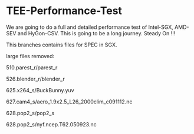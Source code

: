 # TEE-Performance-Test
We are going to do a full and detailed performance test of Intel-SGX, AMD-SEV and HyGon-CSV.
This is going to be a long journey. Steady On !!!


This branches contains files for SPEC in SGX.

large files removed:


510.parest_r/parest_r

526.blender_r/blender_r

625.x264_s/BuckBunny.yuv

627.cam4_s/aero_1.9x2.5_L26_2000clim_c091112.nc

628.pop2_s/pop2_s

628.pop2_s/nyf.ncep.T62.050923.nc

